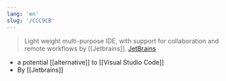 ```yaml
---
lang: 'en'
slug: '/CCC9CB'
---
```


> Light weight multi-purpose IDE, with support for collaboration and remote workflows by [[Jetbrains]]. [JetBrains](https://en.wikipedia.org/wiki/JetBrains)

- a potential [[alternative]] to [[Visual Studio Code]]
- By [[Jetbrains]]
